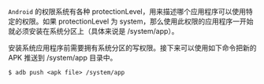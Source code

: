 `Android` 的权限系统有各种 protectionLevel，用来描述哪个应用程序可以使用特定的权限。如果 protectionLevel 为 system，那么使用此权限的应用程序一开始就必须安装在系统分区上（具体来说是 /system/app）。

安装系统应用程序前需要拥有系统分区的写权限。接下来可以使用如下命令把新的 APK 推送到 /system/app 目录中。

```shell
$ adb push <apk file> /system/app
```

